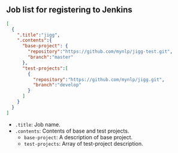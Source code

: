 ## Job list for registering to Jenkins

```json
[
  {
    ".title":"jigg",
    ".contents":{
      "base-project": {
        "repository":"https://github.com/mynlp/jigg-test.git",
        "branch":"master"
      },
      "test-projects":[
        {
          "repository":"https://github.com/mynlp/jigg.git",
          "branch":"develop"
        }
      ]
    }
  }
]
```

- `.title`: Job name.
- `.contents`: Contents of base and test projects.
  - `base-project`: A description of base project.
  - `test-projects`: Array of test-project description.
